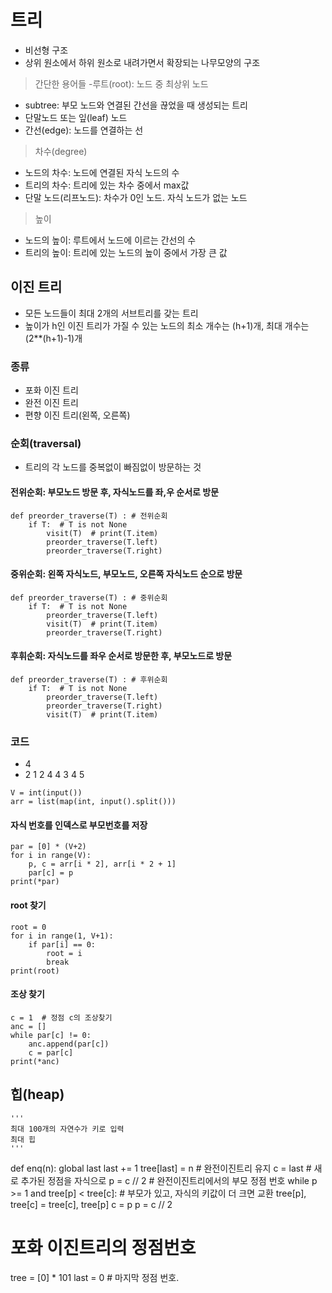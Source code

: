 # 트리
- 비선형 구조
- 상위 원소에서 하위 원소로 내려가면서 확장되는 나무모양의 구조
> 간단한 용어들
-루트(root):  노드 중 최상위 노드
- subtree: 부모 노드와 연결된 간선을 끊었을 때 생성되는 트리
- 단말노드 또는 잎(leaf) 노드
- 간선(edge): 노드를 연결하는 선

> 차수(degree)
- 노드의 차수: 노드에 연결된 자식 노드의 수
- 트리의 차수: 트리에 있는 차수 중에서 max값
- 단말 노드(리프노드): 차수가 0인 노드. 자식 노드가 없는 노드

> 높이
- 노드의 높이: 루트에서 노드에 이르는 간선의 수
- 트리의 높이: 트리에 있는 노드의 높이 중에서 가장 큰 값

## 이진 트리
- 모든 노드들이 최대 2개의 서브트리를 갖는 트리
- 높이가 h인 이진 트리가 가질 수 있는 노드의 최소 개수는 (h+1)개, 최대 개수는 (2**(h+1)-1)개

### 종류
- 포화 이진 트리
- 완전 이진 트리
- 편향 이진 트리(왼쪽, 오른쪽)

### 순회(traversal)
- 트리의 각 노드를 중복없이 빠짐없이 방문하는 것
#### 전위순회: 부모노드 방문 후, 자식노드를 좌,우 순서로 방문
```
def preorder_traverse(T) : # 전위순회
    if T:  # T is not None
        visit(T)  # print(T.item)
        preorder_traverse(T.left)
        preorder_traverse(T.right)
```
#### 중위순회: 왼쪽 자식노드, 부모노드, 오른쪽 자식노드 순으로 방문
```
def preorder_traverse(T) : # 중위순회
    if T:  # T is not None
        preorder_traverse(T.left)
        visit(T)  # print(T.item)
        preorder_traverse(T.right)
```
#### 후휘순회: 자식노드를 좌우 순서로 방문한 후, 부모노드로 방문
```
def preorder_traverse(T) : # 후위순회
    if T:  # T is not None
        preorder_traverse(T.left)
        preorder_traverse(T.right)
        visit(T)  # print(T.item)
```
### 코드
- 4
- 2 1 2 4 4 3 4 5
```
V = int(input())
arr = list(map(int, input().split()))
```
#### 자식 번호를 인덱스로 부모번호를 저장
```
par = [0] * (V+2)
for i in range(V):
    p, c = arr[i * 2], arr[i * 2 + 1]
    par[c] = p
print(*par)
```

#### root 찾기
```
root = 0
for i in range(1, V+1):
    if par[i] == 0:
        root = i
        break
print(root)
```

#### 조상 찾기
```
c = 1  # 정점 c의 조상찾기
anc = []
while par[c] != 0:
    anc.append(par[c])
    c = par[c]
print(*anc)
```
## 힙(heap)
```
'''
최대 100개의 자연수가 키로 입력
최대 힙
'''
```
def enq(n):
    global last
    last += 1
    tree[last] = n  # 완전이진트리 유지
    c = last  # 새로 추가된 정점을 자식으로
    p = c // 2  # 완전이진트리에서의 부모 정점 번호
    while p >= 1 and tree[p] < tree[c]:  # 부모가 있고, 자식의 키값이 더 크면 교환
        tree[p], tree[c] = tree[c], tree[p]
        c = p
        p = c // 2

# 포화 이진트리의 정점번호
tree = [0] * 101
last = 0  # 마지막 정점 번호.
```